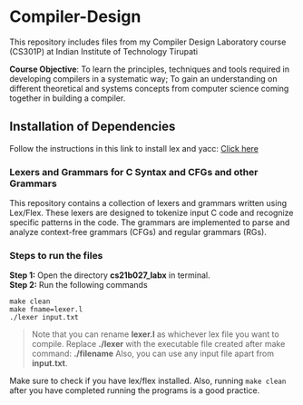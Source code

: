 # Compiler-Design

This repository includes files from my Compiler Design Laboratory course (CS301P) at Indian Institute of Technology Tirupati

**Course Objective**: To learn the principles, techniques and tools required in developing compilers in a systematic way; To gain an understanding on different theoretical and systems concepts from computer science coming together in building a compiler.

## Installation of Dependencies
Follow the instructions in this link to install lex and yacc: [Click here](https://faculty.ksu.edu.sa/sites/default/files/lex_and_yacc_installation.pdf)

### Lexers and Grammars for C Syntax and CFGs and other Grammars
This repository contains a collection of lexers and grammars written using Lex/Flex. These lexers are designed to tokenize input C code and recognize specific patterns in the code. The grammars are implemented to parse and analyze context-free grammars (CFGs) and regular grammars (RGs).


### Steps to run the files

**Step 1:** Open the directory **cs21b027_labx** in terminal. <br>
**Step 2:** Run the following commands

```
make clean
make fname=lexer.l
./lexer input.txt
```

> Note that you can rename **lexer.l** as whichever lex file you want to compile.
> Replace **./lexer** with the executable file created after make command: **./filename**
> Also, you can use any input file apart from **input.txt**.


Make sure to check if you have lex/flex installed. Also, running `make clean` after you have completed running the programs is a good practice. 
